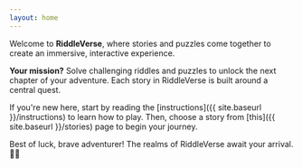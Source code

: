 ```yaml
---
layout: home
---
```


Welcome to **RiddleVerse**, where stories and puzzles come together to create an immersive, interactive experience. 

**Your mission?** Solve challenging riddles and puzzles to unlock the next chapter of your adventure. Each story in RiddleVerse is built around a central quest.

If you're new here, start by reading the [instructions]({{ site.baseurl }}/instructions) to learn how to play. Then, choose a story from [this]({{ site.baseurl }}/stories) page to begin your journey.

Best of luck, brave adventurer! The realms of RiddleVerse await your arrival. 📜✨
